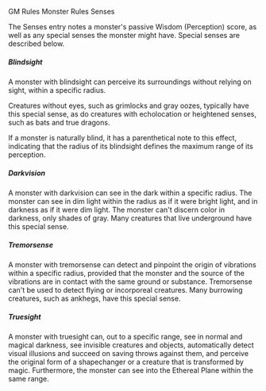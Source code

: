 GM Rules
Monster Rules
Senses
<p>
  The Senses entry notes a monster's passive Wisdom (Perception) score, as well as any special senses the monster might have. Special senses are described below.
</p>
<h5>Blindsight</h5>
<p>
  A monster with blindsight can perceive its surroundings without relying on sight, within a specific radius.
</p>
<p>
  Creatures without eyes, such as grimlocks and gray oozes, typically have this special sense, as do creatures with echolocation or heightened senses, such as bats and true dragons.
</p>
<p>
  If a monster is naturally blind, it has a parenthetical note to this effect, indicating that the radius of its blindsight defines the maximum range of its perception.
</p>
<h5>Darkvision</h5>
<p>
  A monster with darkvision can see in the dark within a specific radius. The monster can see in dim light within the radius as if it were bright light, and in darkness as if it were dim light. The monster can't discern color in darkness, only shades of gray. Many creatures that live underground have this special sense.
</p>
<h5>Tremorsense</h5>
<p>
  A monster with tremorsense can detect and pinpoint the origin of vibrations within a specific radius, provided that the monster and the source of the vibrations are in contact with the same ground or substance. Tremorsense can't be used to detect flying or incorporeal creatures. Many burrowing creatures, such as ankhegs, have this special sense.
</p>
<h5>Truesight</h5>
<p>
  A monster with truesight can, out to a specific range, see in normal and magical darkness, see invisible creatures and objects, automatically detect visual illusions and succeed on saving throws against them, and perceive the original form of a shapechanger or a creature that is transformed by magic. Furthermore, the monster can see into the Ethereal Plane within the same range.
</p>